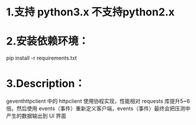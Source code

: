 # 1.支持 python3.x 不支持python2.x

# 2.安装依赖环境：
pip install -r requirements.txt

# 3.Description：
  geventhttpclient 中的 httpclient 使用协程实现，性能相对 requests 库提升5~6倍。然后使用 events（事件）重新定义客户端，events（事件）最终会把压测中产生的数据输出到 UI 界面
